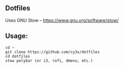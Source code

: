 Dotfiles
--------

Uses GNU Stow – https://www.gnu.org/software/stow/

Usage:
------

    cd ~
    git clone https://github.com/cy3x/dotfiles
    cd dotfiles
    stow polybar (or i3, rofi, dmenu, etc.)
